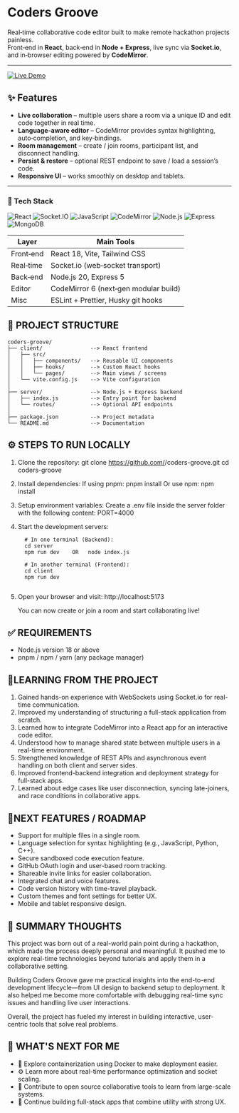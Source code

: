 # Coders Groove

Real‑time collaborative code editor built to make remote hackathon projects painless.  
Front‑end in **React**, back‑end in **Node + Express**, live sync via **Socket.io**, and in‑browser editing powered by **CodeMirror**.

---



[![Live Demo](https://img.shields.io/badge/🌐%20Live%20Demo-blueviolet?style=for-the-badge&logo=google-chrome&logoColor=white)](https://codersgruv.netlify.app/)






## ✨ Features
- **Live collaboration** – multiple users share a room via a unique ID and edit code together in real time.
- **Language‑aware editor** – CodeMirror provides syntax highlighting, auto‑completion, and key‑bindings.
- **Room management** – create / join rooms, participant list, and disconnect handling.
- **Persist & restore** – optional REST endpoint to save / load a session’s code.
- **Responsive UI** – works smoothly on desktop and tablets.

---


### 🧱 Tech Stack

![React](https://img.shields.io/badge/-React-20232A?style=flat&logo=react)
![Socket.IO](https://img.shields.io/badge/-Socket.IO-010101?style=flat&logo=socket.io)
![JavaScript](https://img.shields.io/badge/-JavaScript-F7DF1E?style=flat&logo=javascript&logoColor=black)
![CodeMirror](https://img.shields.io/badge/-CodeMirror-324ABD?style=flat)
![Node.js](https://img.shields.io/badge/-Node.js-339933?style=flat&logo=node.js&logoColor=white)
![Express](https://img.shields.io/badge/-Express-000000?style=flat&logo=express&logoColor=white)
![MongoDB](https://img.shields.io/badge/-MongoDB-47A248?style=flat&logo=mongodb&logoColor=white)


| Layer        | Main Tools                               |
|--------------|------------------------------------------|
| Front‑end    | React 18, Vite, Tailwind CSS             |
| Real‑time    | Socket.io (web‑socket transport)         |
| Back‑end     | Node.js 20, Express 5                    |
| Editor       | CodeMirror 6 (next‑gen modular build)    |
| Misc         | ESLint + Prettier, Husky git hooks       |





## 📁 PROJECT STRUCTURE

```
coders-groove/
├── client/               --> React frontend
│   ├── src/
│   │   ├── components/   --> Reusable UI components
│   │   ├── hooks/        --> Custom React hooks
│   │   └── pages/        --> Main views / screens
│   └── vite.config.js    --> Vite configuration
│
├── server/               --> Node.js + Express backend
│   ├── index.js          --> Entry point for backend
│   └── routes/           --> Optional API endpoints
│
├── package.json          --> Project metadata
└── README.md             --> Documentation
```

## ⚙️  STEPS TO RUN LOCALLY

  
  1. Clone the repository:
     git clone https://github.com/<your-username>/coders-groove.git
     cd coders-groove
  
  2. Install dependencies:
     If using pnpm:
       pnpm install
     Or use npm:
       npm install
  
  3. Setup environment variables:
     Create a .env file inside the server folder with the following content:
       PORT=4000
  
  4. Start the development servers:
     ```
       # In one terminal (Backend):
       cd server
       npm run dev    OR   node index.js
    
       # In another terminal (Frontend):
       cd client
       npm run dev
  
  5. Open your browser and visit:
     http://localhost:5173
  
     You can now create or join a room and start collaborating live!


## ✅ REQUIREMENTS


- Node.js version 18 or above
- pnpm / npm / yarn (any package manager)



## 📌LEARNING FROM THE PROJECT


1. Gained hands-on experience with WebSockets using Socket.io for real-time communication.
2. Improved my understanding of structuring a full-stack application from scratch.
3. Learned how to integrate CodeMirror into a React app for an interactive code editor.
4. Understood how to manage shared state between multiple users in a real-time environment.
5. Strengthened knowledge of REST APIs and asynchronous event handling on both client and server sides.
6. Improved frontend-backend integration and deployment strategy for full-stack apps.
7. Learned about edge cases like user disconnection, syncing late-joiners, and race conditions in collaborative apps.

## 📌NEXT FEATURES / ROADMAP


- Support for multiple files in a single room.
- Language selection for syntax highlighting (e.g., JavaScript, Python, C++).
- Secure sandboxed code execution feature.
- GitHub OAuth login and user-based room tracking.
- Shareable invite links for easier collaboration.
- Integrated chat and voice features.
- Code version history with time-travel playback.
- Custom themes and font settings for better UX.
- Mobile and tablet responsive design.

## 📌 SUMMARY THOUGHTS

This project was born out of a real-world pain point during a hackathon, which made the process deeply personal and meaningful. It pushed me to explore real-time technologies beyond tutorials and apply them in a collaborative setting.

Building Coders Groove gave me practical insights into the end-to-end development lifecycle—from UI design to backend setup to deployment. It also helped me become more comfortable with debugging real-time sync issues and handling live user interactions.

Overall, the project has fueled my interest in building interactive, user-centric tools that solve real problems.

## 🎯 WHAT'S NEXT FOR ME

- 🐳 Explore containerization using Docker to make deployment easier.
- ⚙️ Learn more about real-time performance optimization and socket scaling.
- 🤝 Contribute to open source collaborative tools to learn from large-scale systems.
- 🚀 Continue building full-stack apps that combine utility with strong UX.
